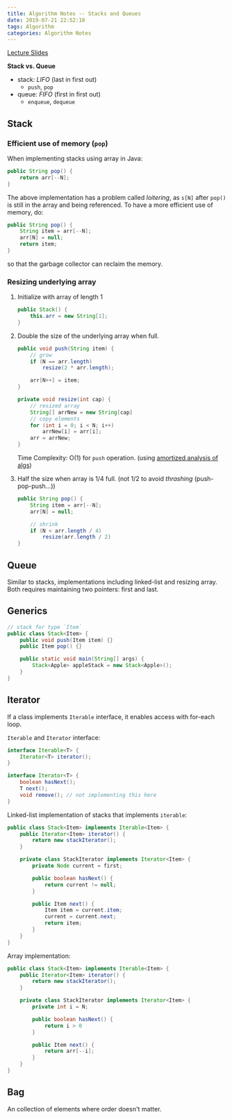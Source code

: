 ```yaml
---
title: Algorithm Notes -- Stacks and Queues
date: 2019-07-21 22:52:18
tags: Algorithm
categories: Algorithm Notes
---
```


[Lecture Slides](https://d3c33hcgiwev3.cloudfront.net/_3293220668bef735d367a188452c32dc_13StacksAndQueues.pdf?Expires=1566172800&Signature=igpl1dXVfKOFWZU1hEon-HPb6liQyEs7LnDeWbG9R-DFIaDrMymmHh9jMWKsKa4bcHxoYLujKLZs9X4ndK5jLFBr3IEeXEBe9aD1~EJBnTwT1efwccCnoqUNKtD9DqBAwSO18J22n~KTl4AVZWOEcb9DGr1FSs5IRUxJO-DQAlo_&Key-Pair-Id=APKAJLTNE6QMUY6HBC5A)

**Stack vs. Queue**
- stack: *LIFO* (last in first out)
	- `push`, `pop`
- queue: *FIFO* (first in first out)
	- `enqueue`, `dequeue`

<!-- more -->

## Stack

### Efficient use of memory (`pop`)
When implementing stacks using array in Java:

```java
public String pop() {
	return arr[--N];
}
```

The above implementation has a problem called *loitering*, as `s[N]` after `pop()` is still in the array and being referenced. To have a more efficient use of memory, do:

```java
public String pop() {
	String item = arr[--N];
	arr[N] = null;
	return item;
}
```

so that the garbage collector can reclaim the memory.

### Resizing underlying array

1. Initialize with array of length 1

	```java
	public Stack() {
		this.arr = new String[1];
	}
	```


2. Double the size of the underlying array when full.

	```java
	public void push(String item) {
		// grow
		if (N == arr.length)
			resize(2 * arr.length);

		arr[N++] = item;
	}

	private void resize(int cap) {
		// resized array
		String[] arrNew = new String[cap]
		// copy elements
		for (int i = 0; i < N; i++)
			arrNew[i] = arr[i];
		arr = arrNew;
	}
	```

	Time Complexity: O(1) for `push` operation. (using [amortized analysis of algs](https://stackoverflow.com/questions/11102585/what-is-amortized-analysis-of-algorithms))

3. Half the size when array is 1/4 full. (not 1/2 to avoid *thrashing* (push-pop-push...))

	```java
	public String pop() {
		String item = arr[--N];
		arr[N] = null;

		// shrink
		if (N < arr.length / 4)
			resize(arr.length / 2)
	}
	```


## Queue

Similar to stacks, implementations including linked-list and resizing array. Both requires maintaining two pointers: first and last.

## Generics

```java
// stack for type `Item`
public class Stack<Item> {
	public void push(Item item) {}
	public Item pop() {}

	public static void main(String[] args) {
		Stack<Apple> appleStack = new Stack<Apple>();
	}
}
```

## Iterator

If a class implements `Iterable` interface, it enables access with for-each loop.

`Iterable` and `Iterator` interface:

```java
interface Iterable<T> {
	Iterator<T> iterator();
}

interface Iterator<T> {
	boolean hasNext();
	T next();
	void remove(); // not implementing this here
}

```

Linked-list implementation of stacks that implements `iterable`:

```java
public class Stack<Item> implements Iterable<Item> {
	public Iterator<Item> iterator() {
		return new stackIterator();
	}

	private class StackIterator implements Iterator<Item> {
		private Node current = first;

		public boolean hasNext() {
			return current != null;
		}

		public Item next() {
			Item item = current.item;
			current = current.next;
			return item;
		}
	}
}

```

Array implementation:

```java
public class Stack<Item> implements Iterable<Item> {
	public Iterator<Item> iterator() {
		return new stackIterator();
	}

	private class StackIterator implements Iterator<Item> {
		private int i = N;

		public boolean hasNext() {
			return i > 0
		}

		public Item next() {
			return arr[--i];
		}
	}
}

```

## Bag

An collection of elements where order doesn't matter.